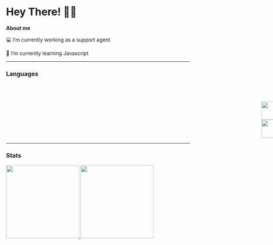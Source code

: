 <h1> Hey There! 🖖🖖 </h1>

 <p><strong> About me </strong><p>
 <p> 💻 I’m currently working as a support agent </p>
 <p> 🌱 I’m currently learning Javascript</p>
  
<hr>
  
<h3> Languages </h3>
<div style="display:inline-block">
  <img style="margin-left:100em" height="50" width="50" src="https://cdn.jsdelivr.net/gh/devicons/devicon/icons/html5/html5-plain-wordmark.svg" />
  <img style="margin-left:50em" height="50" width="50" src="https://cdn.jsdelivr.net/gh/devicons/devicon/icons/javascript/javascript-plain.svg" />
  <img style="margin-left:50em" height="50" width="50" src="https://cdn.jsdelivr.net/gh/devicons/devicon/icons/css3/css3-plain-wordmark.svg" />
</div>

<hr>
  
 <h3> Stats </h3> 
 
<div>
  <a href="https://github.com/Matheus-Pereira95">
  <img height="200em" src="https://github-readme-stats.vercel.app/api?username=Matheus-Pereira95&show_icons=true&theme=dark"/>
  <img height="200em" src="https://github-readme-stats.vercel.app/api/top-langs/?username=Matheus-Pereira95&layout=compact)](https://github.com/Matheus-Pereira95/github-readme-stats">

</div>

<!--
**Matheus-Pereira95/Matheus-Pereira95** is a ✨ _special_ ✨ repository because its `README.md` (this file) appears on your GitHub profile.

Here are some ideas to get you started:

- 🔭 I’m currently working on ...
- 🌱 I’m currently learning ...
- 👯 I’m looking to collaborate on ...
- 🤔 I’m looking for help with ...
- 💬 Ask me about ...
- 📫 How to reach me: ...
- 😄 Pronouns: ...
- ⚡ Fun fact: ...
-->
